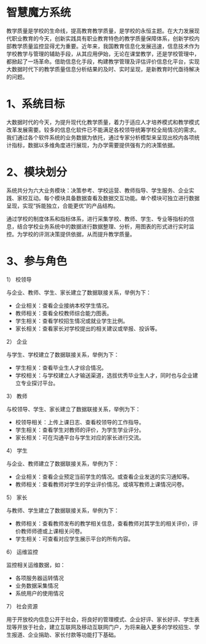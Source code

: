 # 智慧魔方系统


教学质量是学校的生命线，提高教育教学质量，是学校的永恒主题。在大力发展现代职业教育的今天，创新实践具有职业教育特色的教学质量保障体系，创新学校内部教学质量监控显得尤为重要。近年来，我国教育信息化发展迅速，信息技术作为学校教学与管理的辅助手段，从其应用伊始，无论在课堂教学，还是学校管理中，都掀起了一场革命。借助信息化手段，构建教学管理及评估评价信息化平台，实现大数据时代下的教学质量信息分析结果的及时、实时呈现，是新教育时代亟待解决的问题。
# 1、系统目标
大数据时代的今天，为提升现代化教学质量，着力于适应人才培养模式和教学模式改革发展需要。较多的信息化软件已不能满足各校领导统筹学校全局情况的需求。我们通过各个软件系统的业务数据为依托，通过专家分析模型来呈现出校内各项统计指标，数据以多维角度进行展现，为办学需要提供强有力的决策依据。 

# 2、模块划分
系统共分为六大业务模块：决策参考、学校运营、教师指导、学生服务、企业实践、家校互动。每个模块具备数据查看及数据交互功能。单个模块可独立进行数据呈现，实现“拆能独立，合能更优”的产品结构。

通过学校的制度体系和指标体系，进行采集学校、教师、学生、专业等指标的信息，结合学校业务系统中的数据进行数据整理、分析，用图表的形式进行实时监控。为学校的评测决策提供依据，从而提升教学质量。 

# 3、参与角色
1） 校领导

与企业、教师、学生、家长建立了数据联接关系，举例为下：

* 企业相关：查看企业接纳本校学生情况。
* 教师相关：查看全校教师综合能力图表。
* 学生相关：查看学校招生情况或就业学生比例。
* 家长相关：查看家长对学校提出的相关建议或举报、投诉等。

2） 企业

与学生、学校建立了数据联接关系，举例为下：

* 学生相关：查看毕业生人才综合情况。
* 学校相关：与学校建立人才输送渠道，选拔优秀毕业生人才，同时也与企业建立专业探讨平台。

3） 教师

与校领导、学生、家长建立了数据联接关系，举例为下：

* 校领导相关：上传上课日志、查看校领导的工作指导。
* 学生相关：查看学生对教师的评价，为学生学业评分。
* 家长相关：可在沟通平台与学生对应的家长进行交流。

4） 学生

与企业、教师建立了数据联接关系，举例为下：

* 企业相关：查看企业预定当前学生的情况。或查看企业发送的实习通知等。
* 教师相关：查看教师对学生的学业评价情况。或填写教师上课情况问卷。

5） 家长

与教师、学生建立了数据联接关系，举例为下：

* 教师相关：查看教师发布的教学相关信息，查看教师对其学生的相关评价，评价教师师德或上课相关问卷。
* 学生相关：可查看对应学生展示平台的所有内容。

6） 运维监控

监控相关运维数据，如：

* 各项服务器运转情况
* 业务数据采集情况
* 系统用户的使用情况

 
7） 社会资源

用于开放校内信息公开于社会，将良好的管理模式、企业好评、家长好评、学生表现等开放于社会，建立互联网及移动互联网门户，为将来融入更多的学校招生、学生报道、企业捐助、家长付款等功能打下基础。









